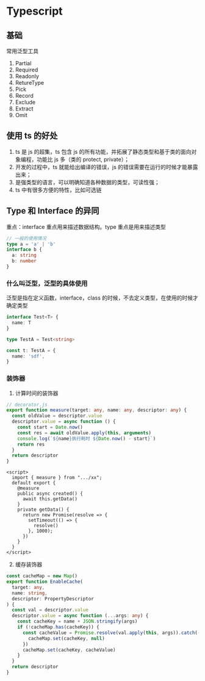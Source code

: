# Typescript

## 基础

常用泛型工具

1. Partial
2. Required
3. Readonly
4. RetureType
5. Pick
6. Record
7. Exclude
8. Extract
9. Omit

## 使用 ts 的好处

1. ts 是 js 的超集，ts 包含 js 的所有功能，并拓展了静态类型和基于类的面向对象编程，功能比 js 多（类的 protect, private）；
2. 开发的过程中，ts 就能给出编译的错误，js 的错误需要在运行的时候才能暴露出来；
3. 是强类型的语言，可以明确知道各种数据的类型，可读性强；
4. ts 中有很多方便的特性，比如可选链

## Type 和 Interface 的异同

重点：interface 重点用来描述数据结构。type 重点是用来描述类型

```typescript
// 一般的使用情况
type a = 'a' | 'b'
interface b {
  a: string
  b: number
}
```

### 什么叫泛型，泛型的具体使用

泛型是指在定义函数，interface，class 的时候，不去定义类型，在使用的时候才确定类型

```ts
interface Test<T> {
  name: T
}

type TestA = Test<string>

const t: TestA = {
  name: 'sdf',
}
```

### 装饰器

1. 计算时间的装饰器

```ts
// decorator.js
export function measure(target: any, name: any, descriptor: any) {
  const oldValue = descriptor.value
  descriptor.value = async function () {
    const start = Date.now()
    const res = await oldValue.apply(this, arguments)
    console.log(`${name}执行耗时 ${Date.now() - start}`)
    return res
  }
  return descriptor
}
```

```vue
<script>
  import { measure } from ".../xx";
  default export {
    @measure
    public async created() {
      await this.getData()
    }
    private getData() {
      return new Promise(resolve => {
        setTimeout(() => {
          resolve()
        }, 1000);
      })
    }
  }
</script>
```

2. 缓存装饰器

```ts
const cacheMap = new Map()
export function EnableCache(
  target: any,
  name: string,
  descriptor: PropertyDescriptor
) {
  const val = descriptor.value
  descriptor.value = async function (...args: any) {
    const cacheKey = name + JSON.stringify(args)
    if (!cacheMap.has(cacheKey)) {
      const cacheValue = Promise.resolve(val.apply(this, args)).catch(() => {
        cacheMap.set(cacheKey, null)
      })
      cacheMap.set(cacheKey, cacheValue)
    }
  }
  return descriptor
}
```
